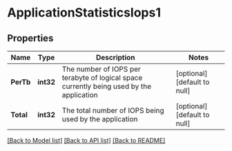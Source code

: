 # ApplicationStatisticsIops1

## Properties
Name | Type | Description | Notes
------------ | ------------- | ------------- | -------------
**PerTb** | **int32** | The number of IOPS per terabyte of logical space currently being used by the application | [optional] [default to null]
**Total** | **int32** | The total number of IOPS being used by the application | [optional] [default to null]

[[Back to Model list]](../README.md#documentation-for-models) [[Back to API list]](../README.md#documentation-for-api-endpoints) [[Back to README]](../README.md)


